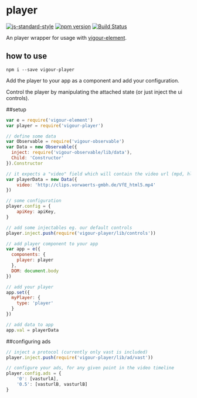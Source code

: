 # player

[![js-standard-style](https://img.shields.io/badge/code%20style-standard-brightgreen.svg)](http://standardjs.com/)
[![npm version](https://badge.fury.io/js/vigour-player.svg)](https://badge.fury.io/js/vigour-player)
[![Build Status](https://travis-ci.org/vigour-io/modal.svg?branch=master)](https://travis-ci.org/vigour-io/modal)

An player wrapper for usage with [vigour-element](https://github.com/vigour-io/element).

## how to use
`npm i --save vigour-player`

Add the player to your app as a component and add your configuration.

Control the player by manipulating the attached state (or just inject the ui controls).

##setup

```js
var e = require('vigour-element')
var player = require('vigour-player')

// define some data
var Observable = require('vigour-observable')
var Data = new Observable({
  inject: require('vigour-observable/lib/data'),
  Child: 'Constructor'
}).Constructor

// it expects a "video" field which will contain the video url (mpd, hls or mp4. Use .{type} for generic url.
var playerData = new Data({
	video: 'http://clips.vorwaerts-gmbh.de/VfE_html5.mp4'
})

// some configuration
player.config = {
	apiKey: apiKey,
}

// add some injectables eg. our default controls
player.inject.push(require('vigour-player/lib/controls'))

// add player component to your app
var app = e({
  components: {
    player: player
  },
  DOM: document.body
})

// add your player
app.set({
  myPlayer: {
    type: 'player'
  }
})

// add data to app
app.val = playerData
```

##configuring ads
```js
// inject a protocol (currently only vast is included)
player.inject.push(require('vigour-player/lib/ad/vast'))

// configure your ads, for any given point in the video timeline
player.config.ads = {
	'0': [vasturlA],
	'0.5': [vasturlB, vasturlB]
}
```
